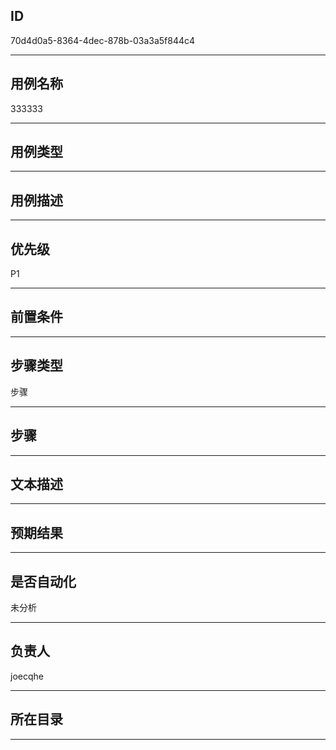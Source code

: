 ## ID

70d4d0a5-8364-4dec-878b-03a3a5f844c4

---

## 用例名称

333333

---

## 用例类型



---

## 用例描述



---

## 优先级

P1

---

## 前置条件



---

## 步骤类型


步骤


---

## 步骤



---

## 文本描述



---

## 预期结果



---

## 是否自动化

未分析

---

## 负责人

joecqhe

---



## 所在目录



---
